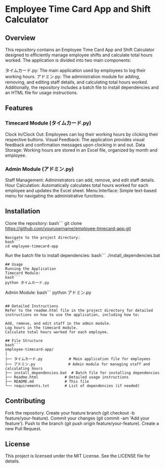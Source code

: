 # Employee Time Card App and Shift Calculator
## Overview
This repository contains an Employee Time Card App and Shift Calculator designed to efficiently manage employee shifts and calculate total hours worked. The application is divided into two main components:

タイムカード.py: The main application used by employees to log their working hours.
アドミン.py: The administration module for adding, removing, and editing staff details, and calculating total hours worked.
Additionally, the repository includes a batch file to install dependencies and an HTML file for usage instructions.

## Features
### Timecard Module (タイムカード.py)
Clock In/Clock Out: Employees can log their working hours by clicking their respective buttons.
Visual Feedback: The application provides visual feedback and confirmation messages upon clocking in and out.
Data Storage: Working hours are stored in an Excel file, organized by month and employee.
### Admin Module (アドミン.py)
Staff Management: Administrators can add, remove, and edit staff details.
Hour Calculation: Automatically calculates total hours worked for each employee and updates the Excel sheet.
Menu Interface: Simple text-based menu for navigating the administrative functions.

## Installation
Clone the repository:
bash```
git clone https://github.com/yourusername/employee-timecard-app.git
```
Navigate to the project directory:
bash```
cd employee-timecard-app
```
Run the batch file to install dependencies:
bash```
./install_dependencies.bat
```
## Usage
Running the Application
Timecard Module:
bash```
python タイムカード.py
```

Admin Module:
bash```
python アドミン.py
```

## Detailed Instructions
Refer to the readme.html file in the project directory for detailed instructions on how to use the application, including how to:

Add, remove, and edit staff in the admin module.
Log hours in the timecard module.
Calculate total hours worked for each employee.

## File Structure
bash```
employee-timecard-app/
│
├── タイムカード.py            # Main application file for employees
├── アドミン.py               # Admin module for managing staff and calculating hours
├── install_dependencies.bat  # Batch file for installing dependencies
├── Readme.html            # Detailed usage instructions
├── README.md              # This file
└── requirements.txt       # List of dependencies (if needed)
```
## Contributing
Fork the repository.
Create your feature branch (git checkout -b feature/your-feature).
Commit your changes (git commit -am 'Add your feature').
Push to the branch (git push origin feature/your-feature).
Create a new Pull Request.
## License
This project is licensed under the MIT License. See the LICENSE file for details.


